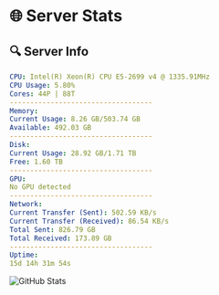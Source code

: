 # 🌐 Server Stats
## 🔍 Server Info
```yaml
CPU: Intel(R) Xeon(R) CPU E5-2699 v4 @ 1335.91MHz
CPU Usage: 5.80%
Cores: 44P | 88T
-----------------------------------
Memory:
Current Usage: 8.26 GB/503.74 GB
Available: 492.03 GB
-----------------------------------
Disk:
Current Usage: 28.92 GB/1.71 TB
Free: 1.60 TB
-----------------------------------
GPU:
No GPU detected
-----------------------------------
Network:
Current Transfer (Sent): 502.59 KB/s
Current Transfer (Received): 86.54 KB/s
Total Sent: 826.79 GB
Total Received: 173.89 GB
-----------------------------------
Uptime:
15d 14h 31m 54s
```
![GitHub Stats](https://img.shields.io/badge/Updated-2025-05-05_07:40:42-blue)